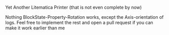 Yet Another Litematica Printer (that is not even complete by now)

Nothing BlockState-Property-Rotation works, except the Axis-orientation of logs. Feel free to implement the rest and open a pull request if you can make it work earlier than me
